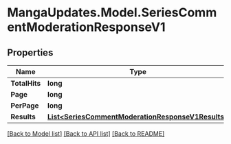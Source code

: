 # MangaUpdates.Model.SeriesCommentModerationResponseV1

## Properties

Name | Type | Description | Notes
------------ | ------------- | ------------- | -------------
**TotalHits** | **long** |  | [optional] 
**Page** | **long** |  | [optional] 
**PerPage** | **long** |  | [optional] 
**Results** | [**List&lt;SeriesCommentModerationResponseV1Results&gt;**](SeriesCommentModerationResponseV1Results.md) |  | [optional] 

[[Back to Model list]](../README.md#documentation-for-models) [[Back to API list]](../README.md#documentation-for-api-endpoints) [[Back to README]](../README.md)

